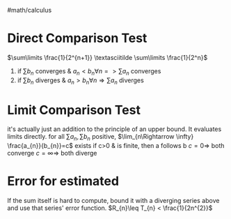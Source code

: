 #math/calculus 

# Direct Comparison Test
$\sum\limits \frac{1}{2^{n+1}} \textasciitilde \sum\limits \frac{1}{2^n}$

1. if $\sum b_{n}$ converges $\&\ a_{n}<b_{n} \forall n => \sum a_{n}$ converges
2. if $\sum b_{n}$ diverges $\&\ a_{n}>b_{n} \forall n \Rightarrow \sum\limits a_{n}$ diverges 

# Limit Comparison Test
it's actually just an addition to the principle of an upper bound. It evaluates limits directly.
for all $\sum\limits a_{n}, \sum\limits b_{n}$ positive,
$\lim_{n\Rightarrow \infty} \frac{a_{n}}{b_{n}}=c$ exists
if c>0 & is finite, then a follows b
$c=0 \Rightarrow$ both converge
$c=\infty \Rightarrow$ both diverge


# Error for estimated 
If the sum itself is hard to compute, bound it with a diverging series above and use that series' error function.
$R_{n}\leq T_{n} < \frac{1}{2n^{2}}$